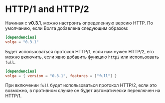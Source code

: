 # HTTP/1 and HTTP/2
Начиная с **v0.3.1**, можно настроить определенную версию HTTP.
По умолчанию, если Волга добавлена ​​следующим образом:
```toml
[dependencies]
volga = "0.3.1"
```
Будет использоваться протокол HTTP/1, если нам нужен HTTP/2, его можно включить, если явно добавить функцию `http2` или использовать `full`.
```toml
[dependencies]
volga = { version = "0.3.1", features = ["full"] }
```
При включении `full` будет использоваться протокол HTTP/2, если это возможно, в противном случае он будет автоматически переключен на HTTP/1.
